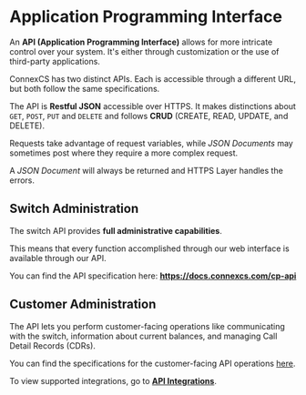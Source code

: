 # Application Programming Interface

An **API (Application Programming Interface)** allows for more intricate control over your system. It's either through customization or the use of third-party applications.

ConnexCS has two distinct APIs. Each is accessible through a different URL, but both follow the same specifications.

The API is **Restful JSON** accessible over HTTPS. It makes distinctions about `GET`, `POST`, `PUT` and `DELETE` and follows **CRUD** (CREATE, READ, UPDATE, and DELETE).

 Requests take advantage of request variables, while _JSON Documents_ may sometimes post where they require a more complex request.

 A _JSON Document_ will always be returned and HTTPS Layer handles the errors.

## Switch Administration

The switch API provides **full administrative capabilities**.

This means that every function accomplished through our web interface is available through our API.

You can find the API specification here: **<https://docs.connexcs.com/cp-api>**

## Customer Administration

The API lets you perform customer-facing operations like communicating with the switch, information about current balances, and managing Call Detail Records (CDRs).  

You can find the specifications for the customer-facing API operations [here](https://portal-api-docs.connexcs.com/).

To view supported integrations, go to [**API Integrations**](https://docs.connexcs.com/setup/integrations/api/).
